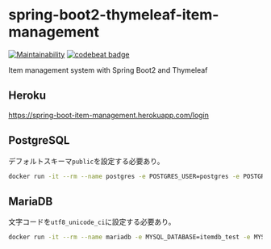 # spring-boot2-thymeleaf-item-management
[![Maintainability](https://api.codeclimate.com/v1/badges/9520982bbd77a626d45f/maintainability)](https://codeclimate.com/github/Imamachi-n/spring-boot2-thymeleaf-item-management/maintainability)
[![codebeat badge](https://codebeat.co/badges/25af3bd1-fbdc-4f6a-b455-2fba931682da)](https://codebeat.co/projects/github-com-imamachi-n-spring-boot2-thymeleaf-item-management-master)

Item management system with Spring Boot2 and Thymeleaf

## Heroku
https://spring-boot-item-management.herokuapp.com/login

## PostgreSQL
デフォルトスキーマ`public`を設定する必要あり。
```bash
docker run -it --rm --name postgres -e POSTGRES_USER=postgres -e POSTGRES_PASSWORD=password -e POSTGRES_DB=itemdb -p 5432:5432 -d postgres:11.0
```

## MariaDB
文字コードを`utf8_unicode_ci`に設定する必要あり。
```bash
docker run -it --rm --name mariadb -e MYSQL_DATABASE=itemdb_test -e MYSQL_ROOT_PASSWORD=password -p 3306:3306 -d mariadb:10.3.9
```
